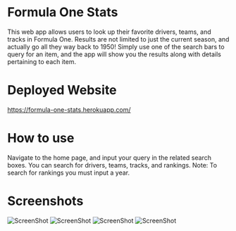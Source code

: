 # Formula One Stats
 This web app allows users to look up their favorite drivers, teams, and tracks in Formula One. Results are not limited to just the current season, and actually go all they way back to 1950! Simply use one of the search bars to query for an item, and the app will show you the results along with details pertaining to each item. 

 # Deployed Website

https://formula-one-stats.herokuapp.com/

# How to use

Navigate to the home page, and input your query in the related search boxes. You can search for drivers, teams, tracks, and rankings.
Note: To search for rankings you must input a year.

# Screenshots

![ScreenShot](https://i.postimg.cc/900YYbcD/Screen-Shot-2020-12-10-at-10-10-21-PM.png)
![ScreenShot](https://i.postimg.cc/RV3T3gP8/Screen-Shot-2020-12-10-at-10-10-55-PM.png)
![ScreenShot](https://i.postimg.cc/h4ZrPk0T/Screen-Shot-2020-12-10-at-10-11-13-PM.png)
![ScreenShot](https://i.postimg.cc/D0NdjGzB/Screen-Shot-2020-12-10-at-10-11-27-PM.png)